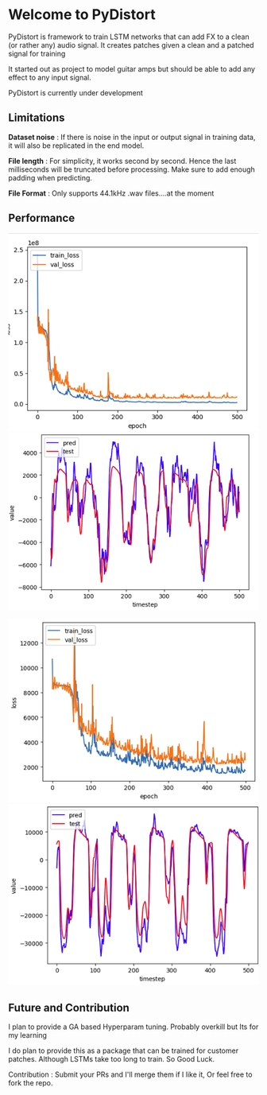 # Welcome to PyDistort

PyDistort is framework to train LSTM networks that can add FX to a clean (or rather any) audio signal. It creates patches given a clean and a patched signal for training

It started out as project to model guitar amps but should be able to add any effect to any input signal. 

PyDistort is currently under development

## Limitations

**Dataset noise** : If there is noise in the input or output signal in training data, it will also be replicated in the end model.

**File length** : For simplicity, it works second by second. Hence the last milliseconds will be truncated before processing. Make sure to add enough padding when predicting.

**File Format** : Only supports 44.1kHz .wav files....at the moment

## Performance
![Loss vs epoch - TCN with ESR+DC Loss][TCN_Wright_Loss]
![Test and Predicted waveform - TCN with ESR+DC Loss][TCN_Wright_Pred]

![Loss vs epoch - TCN with Spectral Loss][TCN_Steinmetz_Loss]
![Test and Predicted waveform - TCN with Spectral Loss][TCN_Steinmetz_Pred]

## Future and Contribution

I plan to provide a GA based Hyperparam tuning. Probably overkill but Its for my learning

I do plan to provide this as a package that can be trained for customer patches. Although LSTMs take too long to train. So Good Luck.

Contribution : Submit your PRs and I'll merge them if I like it, Or feel free to fork the repo. 


[TCN_Wright_Loss]: Performance/TCN_Wright_Loss.png
[TCN_Wright_Pred]: Performance/TCN_Wright_Pred.png
[TCN_Steinmetz_Loss]: Performance/TCN_Steinmetz_Loss.png
[TCN_Steinmetz_Pred]: Performance/TCN_Steinmetz_Pred.png